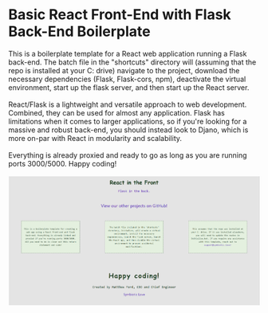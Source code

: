 <h1>Basic React Front-End with Flask Back-End Boilerplate</h1>
This is a boilerplate template for a React web application running a Flask back-end. The batch file in the "shortcuts" directory will (assuming that the repo is installed at your C: drive) navigate to the project, download the necessary dependencies (Flask, Flask-cors, npm), deactivate the virtual environment, start up the flask server, and then start up the React server.
<div>&nbsp</div>
React/Flask is a lightweight and versatile approach to web development. Combined, they can be used for almost any application. Flask has limitations when it comes to larger applications, so if you're looking for a massive and robust back-end, you should instead look to Djano, which is more on-par with React in modularity and scalability. 
<div>&nbsp</div>
Everything is already proxied and ready to go as long as you are running ports 3000/5000. Happy coding!
<div>&nbsp</div>
<img src="./boilerplate-react-flask.png">
